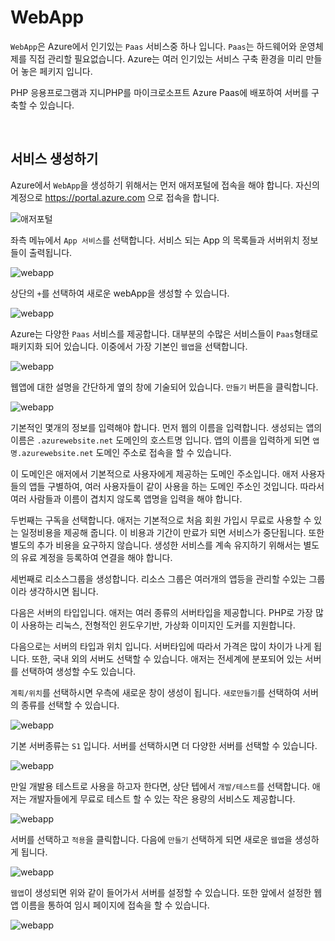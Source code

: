 # WebApp
`WebApp`은 Azure에서 인기있는 `Paas` 서비스중 하나 입니다. `Paas`는 하드웨어와 운영체제를 직접 관리할 필요없습니다. Azure는 여러 인기있는 서비스 구축 환경을 미리 만들어 놓은 페키지 입니다.

PHP 응용프로그램과 지니PHP를 마이크로소프트 Azure Paas에 배포하여 서버를 구축할 수 있습니다.

<br>

## 서비스 생성하기
Azure에서 `WebApp`을 생성하기 위해서는 먼저 애저포털에 접속을 해야 합니다.
자신의 계정으로 https://portal.azure.com 으로 접속을 합니다.

![애저포털](./img/webapp_01.png)

좌측 메뉴에서 `App 서비스`를 선택합니다. 서비스 되는 App 의 목록들과 서버위치 정보들이 출력됩니다.

![webapp](./img/webapp_02.png)

상단의 `+`를 선택하여 새로운 webApp을 생성할 수 있습니다.

![webapp](./img/webapp_03.png)

Azure는 다양한 `Paas` 서비스를 제공합니다. 대부분의 수많은 서비스들이 `Paas`형태로 패키지화 되어 있습니다.
이중에서 가장 기본인 `웹앱`을 선택합니다.

![webapp](./img/webapp_04.png)

웹앱에 대한 설명을 간단하게 옆의 창에 기술되어 있습니다. `만들기` 버튼을 클릭합니다.

![webapp](./img/webapp_05.png)

기본적인 몇개의 정보를 입력해야 합니다. 먼저 웹의 이름을 입력합니다. 생성되는 앱의 이름은  `.azurewebsite.net` 도메인의 호스트명 입니다.
앱의 이름을 입력하게 되면 `앱명.azurewebsite.net` 도메인 주소로 접속을 할 수 있습니다.

이 도메인은 애저에서 기본적으로 사용자에게 제공하는 도메인 주소입니다. 애저 사용자들의 앱들 구별하여, 여러 사용자들이 같이 사용을 하는 도메인 주소인 것입니다.
따라서 여러 사람들과 이름이 겹치지 않도록 앱명을 입력을 해야 합니다. 

두번째는 구독을 선택합니다.
애저는 기본적으로 처음 회원 가입시 무료로 사용할 수 있는 일정비용을 제공해 줍니다. 이 비용과 기간이 만료가 되면 서비스가 중단됩니다. 또한 별도의 추가 비용을 요구하지 않습니다.
생성한 서비스를 계속 유지하기 위해서는 별도의 유료 계정을 등록하여 연결을 해야 합니다.

세번째로 리소스그룹을 생성합니다. 
리소스 그룹은 여러개의 앱등을 관리할 수있는 그룹이라 생각하시면 됩니다.

다음은 서버의 타입입니다.
애저는 여러 종류의 서버타입을 제공합니다. PHP로 가장 많이 사용하는 리눅스, 전형적인 윈도우기반, 가상화 이미지인 도커를 지원합니다.

다음으로는 서버의 타입과 위치 입니다.
서버타입에 따라서 가격은 많이 차이가 나게 됩니다. 또한, 국내 외의 서버도 선택할 수 있습니다. 애저는 전세계에 분포되어 있는 서버를 선택하여 생성할 수도 있습니다.

`계획/위치`를 선택하시면 우측에 새로운 창이 생성이 됩니다. `새로만들기`를 선택하여 서버의 종류를 선택할 수 있습니다.

![webapp](./img/webapp_06.png)

기본 서버종류는 `S1` 입니다. 서버를 선택하시면 더 다양한 서버를 선택할 수 있습니다.

![webapp](./img/webapp_07.png)

만일 개발용 테스트로 사용을 하고자 한다면, 상단 텝에서 `개발/테스트`를 선택합니다. 애저는 개발자들에게 무료로 테스트 할 수 있는 작은 용량의 서비스도 제공합니다.

![webapp](./img/webapp_08.png)

서버를 선택하고 `적용`을 클릭합니다. 다음에 `만들기` 선택하게 되면 새로운 `웹앱`을 생성하게 됩니다.

![webapp](./img/webapp_09.png)

`웹앱`이 생성되면 위와 같이 들어가서 서버를 설정할 수 있습니다. 또한 앞에서 설정한 웹앱 이름을 통하여 임시 페이지에 접속을 할 수 있습니다.

![webapp](./img/webapp_10.png)